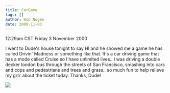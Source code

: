 ```yaml
---
title: CarGame
tags: []
author: Rob Nugen
date: 2000-11-03
---
```


<title>recovery</title>
<p class=date>12:29am CST Friday 3 November 2000

<p>I went to Dude's house tonight to say HI and he showed me a game he
has called Drivin' Madness or something like that.  It's a car driving
game that has a mode called Cruise so I have unlimited lives..  I was
driving a double decker london bus through the streets of San
Francisco, smashing into cars and cops and pedestrians and trees and
grass..  so much fun to help relieve my grrr about the ticket today.
Thanks, Dude!

<p><img src='/images/rob/wL-ROB.gif'>

